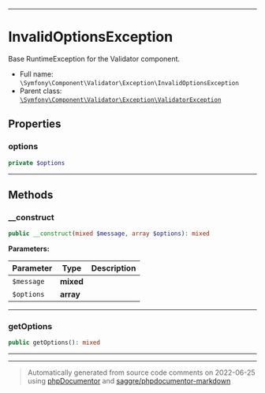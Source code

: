 ***

# InvalidOptionsException

Base RuntimeException for the Validator component.



* Full name: `\Symfony\Component\Validator\Exception\InvalidOptionsException`
* Parent class: [`\Symfony\Component\Validator\Exception\ValidatorException`](./ValidatorException.md)



## Properties


### options



```php
private $options
```






***

## Methods


### __construct



```php
public __construct(mixed $message, array $options): mixed
```








**Parameters:**

| Parameter | Type | Description |
|-----------|------|-------------|
| `$message` | **mixed** |  |
| `$options` | **array** |  |




***

### getOptions



```php
public getOptions(): mixed
```











***


***
> Automatically generated from source code comments on 2022-06-25 using [phpDocumentor](http://www.phpdoc.org/) and [saggre/phpdocumentor-markdown](https://github.com/Saggre/phpDocumentor-markdown)
